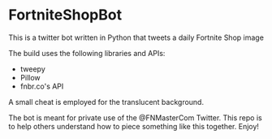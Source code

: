 # FortniteShopBot
This is a twitter bot written in Python that tweets a daily Fortnite Shop image

The build uses the following libraries and APIs:
* tweepy
* Pillow
* fnbr.co's API

A small cheat is employed for the translucent background.

The bot is meant for private use of the @FNMasterCom Twitter. This repo is to help others understand how to piece something like this together. Enjoy! 

